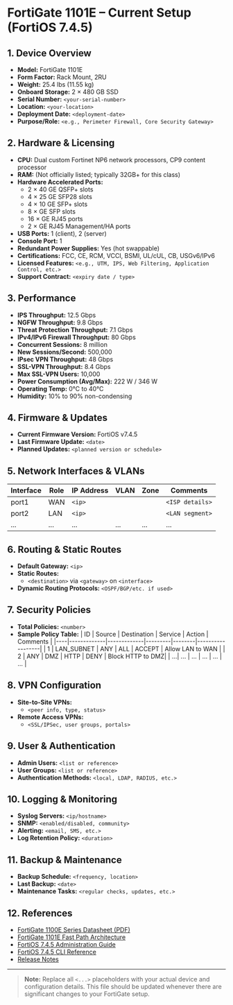 # FortiGate 1101E – Current Setup (FortiOS 7.4.5)

## 1. Device Overview
- **Model:** FortiGate 1101E
- **Form Factor:** Rack Mount, 2RU
- **Weight:** 25.4 lbs (11.55 kg)
- **Onboard Storage:** 2 × 480 GB SSD
- **Serial Number:** `<your-serial-number>`
- **Location:** `<your-location>`
- **Deployment Date:** `<deployment-date>`
- **Purpose/Role:** `<e.g., Perimeter Firewall, Core Security Gateway>`

## 2. Hardware & Licensing
- **CPU:** Dual custom Fortinet NP6 network processors, CP9 content processor
- **RAM:** (Not officially listed; typically 32GB+ for this class)
- **Hardware Accelerated Ports:**
  - 2 × 40 GE QSFP+ slots
  - 4 × 25 GE SFP28 slots
  - 4 × 10 GE SFP+ slots
  - 8 × GE SFP slots
  - 16 × GE RJ45 ports
  - 2 × GE RJ45 Management/HA ports
- **USB Ports:** 1 (client), 2 (server)
- **Console Port:** 1
- **Redundant Power Supplies:** Yes (hot swappable)
- **Certifications:** FCC, CE, RCM, VCCI, BSMI, UL/cUL, CB, USGv6/IPv6
- **Licensed Features:** `<e.g., UTM, IPS, Web Filtering, Application Control, etc.>`
- **Support Contract:** `<expiry date / type>`

## 3. Performance
- **IPS Throughput:** 12.5 Gbps
- **NGFW Throughput:** 9.8 Gbps
- **Threat Protection Throughput:** 7.1 Gbps
- **IPv4/IPv6 Firewall Throughput:** 80 Gbps
- **Concurrent Sessions:** 8 million
- **New Sessions/Second:** 500,000
- **IPsec VPN Throughput:** 48 Gbps
- **SSL-VPN Throughput:** 8.4 Gbps
- **Max SSL-VPN Users:** 10,000
- **Power Consumption (Avg/Max):** 222 W / 346 W
- **Operating Temp:** 0°C to 40°C
- **Humidity:** 10% to 90% non-condensing

## 4. Firmware & Updates
- **Current Firmware Version:** FortiOS v7.4.5
- **Last Firmware Update:** `<date>`
- **Planned Updates:** `<planned version or schedule>`

## 5. Network Interfaces & VLANs
| Interface | Role         | IP Address      | VLAN | Zone | Comments           |
|-----------|--------------|-----------------|------|------|--------------------|
| port1     | WAN          | `<ip>`          |      |      | `<ISP details>`    |
| port2     | LAN          | `<ip>`          |      |      | `<LAN segment>`    |
| ...       | ...          | ...             | ...  | ...  | ...                |

## 6. Routing & Static Routes
- **Default Gateway:** `<ip>`
- **Static Routes:**
  - `<destination>` via `<gateway>` on `<interface>`
- **Dynamic Routing Protocols:** `<OSPF/BGP/etc. if used>`

## 7. Security Policies
- **Total Policies:** `<number>`
- **Sample Policy Table:**
| ID | Source      | Destination | Service | Action | Comments         |
|----|-------------|-------------|---------|--------|------------------|
| 1  | LAN_SUBNET  | ANY         | ALL     | ACCEPT | Allow LAN to WAN |
| 2  | ANY         | DMZ         | HTTP    | DENY   | Block HTTP to DMZ|
| ...| ...         | ...         | ...     | ...    | ...              |

## 8. VPN Configuration
- **Site-to-Site VPNs:**
  - `<peer info, type, status>`
- **Remote Access VPNs:**
  - `<SSL/IPSec, user groups, portals>`

## 9. User & Authentication
- **Admin Users:** `<list or reference>`
- **User Groups:** `<list or reference>`
- **Authentication Methods:** `<local, LDAP, RADIUS, etc.>`

## 10. Logging & Monitoring
- **Syslog Servers:** `<ip/hostname>`
- **SNMP:** `<enabled/disabled, community>`
- **Alerting:** `<email, SMS, etc.>`
- **Log Retention Policy:** `<duration>`

## 11. Backup & Maintenance
- **Backup Schedule:** `<frequency, location>`
- **Last Backup:** `<date>`
- **Maintenance Tasks:** `<regular checks, updates, etc.>`

## 12. References
- [FortiGate 1100E Series Datasheet (PDF)](https://www.fortinet.com/content/dam/fortinet/assets/data-sheets/fortigate-1100e-series.pdf)
- [FortiGate 1101E Fast Path Architecture](https://docs.fortinet.com/document/fortigate/7.0.7/hardware-acceleration/824164/fortigate-1100e-and-1101e-fast-path-architecture)
- [FortiOS 7.4.5 Administration Guide](docs/FortiOS-7.4.5-Administration_Guide.md)
- [FortiOS 7.4.5 CLI Reference](docs/FortiOS-7.4.5-CLI_Reference.md)
- [Release Notes](docs/release_notes-versions/fortios-v7.4.5-release-notes.md)

---

> **Note:** Replace all `<...>` placeholders with your actual device and configuration details. This file should be updated whenever there are significant changes to your FortiGate setup. 